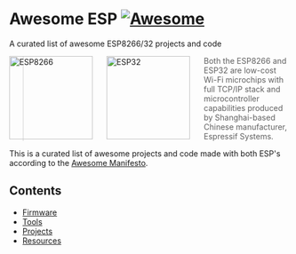# Awesome ESP [![Awesome](https://awesome.re/badge.svg)](https://awesome.re)
A curated list of awesome ESP8266/32 projects and code

<a href="http://espressif.com/en/products/hardware/esp8266ex/overview"><img src="http://domoticx.com/wp-content/uploads/ESP8266-chip-icon.png" alt="ESP8266" align="left" style="margin-right: 25px" height=150></a><a href="http://espressif.com/en/products/hardware/esp32/overview"><img src="https://pbs.twimg.com/profile_images/863510403120222208/rjVOiTe3.jpg" alt="ESP32" align="left" style="margin-right: 25px" height=150></a>
> Both the ESP8266 and ESP32 are low-cost Wi-Fi microchips with full TCP/IP stack and microcontroller capabilities produced by Shanghai-based Chinese manufacturer, Espressif Systems.

This is a curated list of awesome projects and code made with both ESP's according to the [Awesome Manifesto](https://github.com/sindresorhus/awesome/blob/master/awesome.md).

## Contents
- [Firmware](#firmware)
- [Tools](#tools)
- [Projects](#projects)
- [Resources](#resources)
